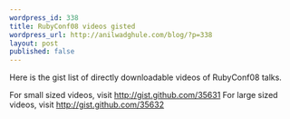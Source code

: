 ```yaml
---
wordpress_id: 338
title: RubyConf08 videos gisted
wordpress_url: http://anilwadghule.com/blog/?p=338
layout: post
published: false
---
```

Here is the gist list of directly downloadable videos of RubyConf08 talks.

For small sized videos, visit <a href="http://gist.github.com/35631">http://gist.github.com/35631</a>
For large sized videos, visit <a href="http://gist.github.com/35632">http://gist.github.com/35632</a>
